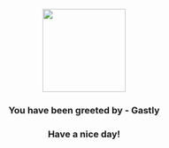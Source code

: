<p align="center">
            <img src="https://raw.githubusercontent.com/PokeAPI/sprites/master/sprites/pokemon/92.png" width="150" height="150">
          </p>
          <h3 align="center">You have been greeted by - <b>Gastly</b></h3>
          <h3 align="center">Have a nice day!</h3>
        